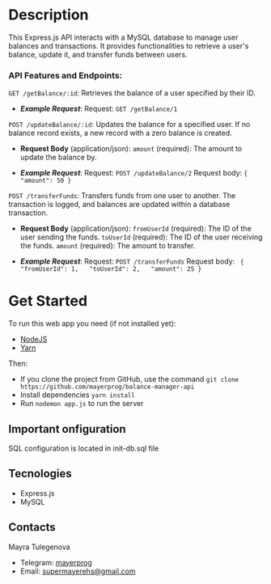 # Description

This Express.js API interacts with a MySQL database to manage user balances and transactions. It provides functionalities to retrieve a user's balance, update it, and transfer funds between users.

### **API Features and Endpoints:**

`GET /getBalance/:id`: Retrieves the balance of a user specified by their ID.

- **_Example Request_**:
  Request: `GET /getBalance/1`

`POST /updateBalance/:id`: Updates the balance for a specified user. If no balance record exists, a new record with a zero balance is created.

- **Request Body** (application/json): `amount` (required): The amount to update the balance by.

- **_Example Request_**:
  Request: `POST /updateBalance/2`
  Request body: `{ "amount": 50 }`

`POST /transferFunds`: Transfers funds from one user to another. The transaction is logged, and balances are updated within a database transaction.

- **Request Body** (application/json):
  `fromUserId` (required): The ID of the user sending the funds.
  `toUserId` (required): The ID of the user receiving the funds.
  `amount` (required): The amount to transfer.

- **_Example Request_**:
  Request: `POST /transferFunds`
  Request body: ` { "fromUserId": 1,   "toUserId": 2,   "amount": 25 }`

# Get Started

To run this web app you need (if not installed yet):

- [NodeJS](https://nodejs.org/en/)
- [Yarn](https://yarnpkg.com/)

Then:

- If you clone the project from GitHub, use the command `git clone https://github.com/mayerprog/balance-manager-api`
- Install dependencies `yarn install`
- Run `nodemon app.js` to run the server

## Important onfiguration

SQL configuration is located in init-db.sql file

## Tecnologies

- Express.js
- MySQL

## Contacts

<p>Mayra Tulegenova</p>

- Telegram: [mayerprog](https://t.me/mayerprog)
- Email: [supermayerehs@gmail.com](supermayerehs@gmail.com)
